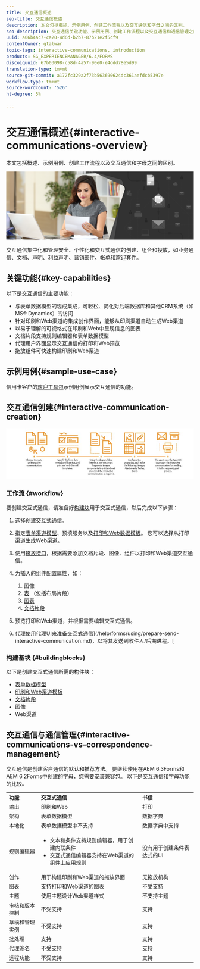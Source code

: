 ```yaml
---
title: 交互通信概述
seo-title: 交互通信概述
description: 本文包括概述、示例用例、创建工作流程以及交互通信和字母之间的区别。
seo-description: 交互通信关键功能、示例用例、创建工作流程以及交互通信和通信管理之间的差异
uuid: a06b4ac7-ca20-4d6d-b2b7-87b21e2f5cf9
contentOwner: gtalwar
topic-tags: interactive-communications, introduction
products: SG_EXPERIENCEMANAGER/6.4/FORMS
discoiquuid: 67b03098-c58d-4a57-90e0-e4ddd78e5d99
translation-type: tm+mt
source-git-commit: a172fc329a2f73b563690624dc361aefdcb5397e
workflow-type: tm+mt
source-wordcount: '526'
ht-degree: 5%

---
```



# 交互通信概述{#interactive-communications-overview}

本文包括概述、示例用例、创建工作流程以及交互通信和字母之间的区别。

![](do-not-localize/correspondence-management.png)

交互通信集中化和管理安全、个性化和交互式通信的创建、组合和投放，如业务通信、文档、声明、利益声明、营销邮件、帐单和欢迎套件。

## 关键功能{#key-capabilities}

以下是交互通信的主要功能：

* 与表单数据模型的现成集成，可轻松、简化对后端数据库和其他CRM系统（如MS® Dynamics）的访问
* 针对印刷和Web渠道的集成创作界面，能够从印刷渠道自动生成Web渠道
* 以易于理解的可视格式在印刷和Web中呈现信息的图表
* 文档片段支持规则编辑器和表单数据模型
* 代理用户界面显示交互通信的打印和Web预览
* 拖放组件可快速构建印刷和Web渠道

## 示例用例{#sample-use-case}

信用卡客户的[欢迎工具包](/help/forms/using/finance-reference-site-walkthrough.md#credit-card-application-walkthrough)示例用例展示交互通信的功能。

## 交互通信创建{#interactive-communication-creation}

![interactive_communication-01](assets/interactive_communication-01.jpg)

### 工作流 {#workflow}

要创建交互式通信，请准备好[构建块](#buildingblocks)用于交互式通信，然后完成以下步骤：

1. 选择[创建交互式通信](/help/forms/using/create-interactive-communication.md)。

1. 指定[表单渠道模型](/help/forms/using/data-integration.md)、预填服务以及[打印和Web数据模板](/help/forms/using/web-channel-print-channel.md)。 您可以选择从打印渠道生成Web渠道。

1. 使用[拖放接口](/help/forms/using/introduction-interactive-communication-authoring.md)，根据需要添加文档片段、图像、组件以打印和Web渠道交互通信。
1. 为插入的组件配置属性，如：

   1. 图像
   1. [表](/help/forms/using/create-interactive-communication.md#tables) （包括布局片段）
   1. [图表](/help/forms/using/chart-component-interactive-communications.md)
   1. [文档片段](/help/forms/using/create-interactive-communication.md#document-fragment-properties)

1. 预览打印和Web渠道，并根据需要编辑交互式通信。
1. 代理使用代理UI来准备交互式通信](/help/forms/using/prepare-send-interactive-communication.md)，以将其发送到收件人/后期进程。[

### 构建基块 {#buildingblocks}

以下是创建交互式通信所需的构件块：

* [表单数据模型](/help/forms/using/data-integration.md)
* [印刷和Web渠道模板](/help/forms/using/web-channel-print-channel.md)
* [文档片段](/help/forms/using/document-fragments.md)
* 图像
* [](/help/forms/using/themes.md) Web渠道

## 交互通信与通信管理{#interactive-communications-vs-correspondence-management}

交互通信是创建客户通信的默认和推荐方法。 要继续使用在AEM 6.3Forms和AEM 6.2Forms中创建的字母，您需要[安装兼容包](/help/forms/using/compatibility-package.md)。 以下是交互通信和字母功能的比较。

<table> 
 <tbody>
  <tr>
   <td><strong>功能</strong></td> 
   <td><strong>交互式通信</strong></td> 
   <td><strong>书信</strong></td> 
  </tr>
  <tr>
   <td>输出</td> 
   <td>印刷和Web</td> 
   <td>打印</td> 
  </tr>
  <tr>
   <td>架构</td> 
   <td>表单数据模型 </td> 
   <td>数据字典 </td> 
  </tr>
  <tr>
   <td>本地化</td> 
   <td>表单数据模型中不支持</td> 
   <td>数据字典中支持</td> 
  </tr>
  <tr>
   <td>规则编辑器</td> 
   <td>
    <ul> 
     <li>文本和条件支持规则编辑器，用于创建内联条件</li> 
     <li>交互式通信编辑器支持在Web渠道的组件上应用规则</li> 
    </ul> </td> 
   <td>没有用于创建条件表达式的UI</td> 
  </tr>
  <tr>
   <td>创作</td> 
   <td>用于构建印刷和Web渠道的拖放界面</td> 
   <td>无拖放机构 </td> 
  </tr>
  <tr>
   <td>图表</td> 
   <td>支持打印和Web渠道的图表</td> 
   <td>不受支持</td> 
  </tr>
  <tr>
   <td>主题</td> 
   <td>使用主题设计Web渠道样式</td> 
   <td>不支持主题</td> 
  </tr>
  <tr>
   <td>审核和版本控制</td> 
   <td>不受支持</td> 
   <td>支持</td> 
  </tr>
  <tr>
   <td>草稿和管理实例</td> 
   <td>不受支持</td> 
   <td>支持</td> 
  </tr>
  <tr>
   <td>批处理</td> 
   <td>支持 </td> 
   <td>支持</td> 
  </tr>
  <tr>
   <td>代理签名</td> 
   <td>不受支持</td> 
   <td>支持</td> 
  </tr>
  <tr>
   <td>远程功能</td> 
   <td>不受支持</td> 
   <td>支持</td> 
  </tr>
 </tbody>
</table>

